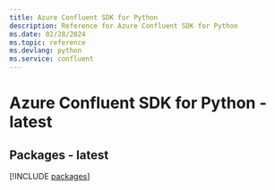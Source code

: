 ```yaml
---
title: Azure Confluent SDK for Python
description: Reference for Azure Confluent SDK for Python
ms.date: 02/28/2024
ms.topic: reference
ms.devlang: python
ms.service: confluent
---
```

# Azure Confluent SDK for Python - latest
## Packages - latest
[!INCLUDE [packages](confluent-index.md)]